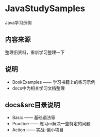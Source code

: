 # JavaStudySamples

Java学习示例

## 内容来源

整理旧资料，重新学习整理一下

## 说明

* BookExamples —— 学习书籍上的练习示例
* docs中为相关学习文档整理


## docs&src目录说明

* Basic —— 基础语法等
* Practice —— 练习or解决一些特定的问题
* Action —— 实战-偏小项目